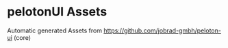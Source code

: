 # pelotonUI Assets

Automatic generated Assets from https://github.com/jobrad-gmbh/peloton-ui (core)
